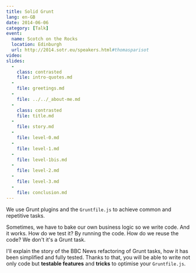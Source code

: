 ```yaml
---
title: Solid Grunt
lang: en-GB
date: 2014-06-06
category: [Talk]
event:
  name: Scotch on the Rocks
  location: Edinburgh
  url: http://2014.sotr.eu/speakers.html#thomasparisot
video:
slides:
  -
    class: contrasted
    file: intro-quotes.md
  -
    file: greetings.md
  -
    file: ../../_about-me.md
  -
    class: contrasted
    file: title.md
  -
    file: story.md
  -
    file: level-0.md
  -
    file: level-1.md
  -
    file: level-1bis.md
  -
    file: level-2.md
  -
    file: level-3.md
  -
    file: conclusion.md
---
```


We use Grunt plugins and the `Gruntfile.js` to achieve common and repetitive tasks.

Sometimes, we have to bake our own business logic so we write code. And it works.
How do we test it? By running the code. How do we reuse the code? We don't it's a Grunt task.

I'll explain the story of the BBC News refactoring of Grunt tasks, how it has been simplified and fully tested.
Thanks to that, you will be able to write not only code but **testable features** and **tricks** to optimise your `Gruntfile.js`.
